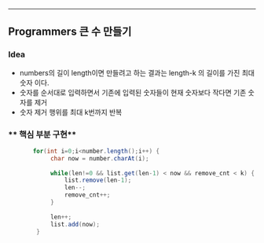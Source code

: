 ---
## Programmers 큰 수 만들기
### **Idea**
* numbers의 길이 length이면 만들려고 하는 결과는 length-k 의 길이를 가진 최대 숫자 이다.
* 숫자를 순서대로 입력하면서 기존에 입력된 숫자들이 현재 숫자보다 작다면 기존 숫자를 제거
* 숫자 제거 행위를 최대 k번까지 반복


### ** 핵심 부분 구현**
```java        
	   for(int i=0;i<number.length();i++) {
        	char now = number.charAt(i);
        	
        	while(len!=0 && list.get(len-1) < now && remove_cnt < k) { 
        		list.remove(len-1);
        		len--;
        		remove_cnt++;
        	}
        	
        	len++;
        	list.add(now);
        }
```
